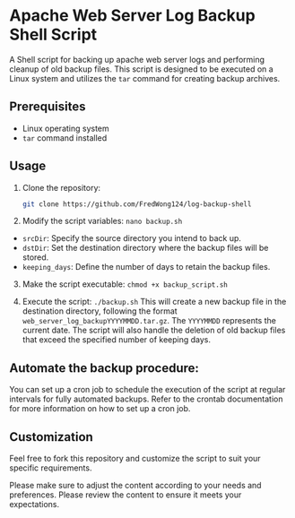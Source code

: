 # Apache Web Server Log Backup Shell Script

A Shell script for backing up apache web server logs and performing cleanup of old backup files. This script is designed to be executed on a Linux system and utilizes the `tar` command for creating backup archives.

## Prerequisites

- Linux operating system
- `tar` command installed

## Usage
1. Clone the repository:

   ```bash
   git clone https://github.com/FredWong124/log-backup-shell 
2. Modify the script variables:
`nano backup.sh`

- `srcDir`: Specify the source directory you intend to back up.
- `dstDir`: Set the destination directory where the backup files will be stored.
- `keeping_days`: Define the number of days to retain the backup files.

3. Make the script executable:
 `chmod +x backup_script.sh`

 4. Execute the script:
 `./backup.sh`
 This will create a new backup file in the destination directory, following the format `web_server_log_backupYYYYMMDD.tar.gz`. The `YYYYMMDD` represents the current date. The script will also handle the deletion of old backup files that exceed the specified number of keeping days.


## Automate the backup procedure:

You can set up a cron job to schedule the execution of the script at regular intervals for fully automated backups. Refer to the crontab documentation for more information on how to set up a cron job.

## Customization
Feel free to fork this repository and customize the script to suit your specific requirements.

Please make sure to adjust the content according to your needs and preferences.
Please review the content to ensure it meets your expectations.
